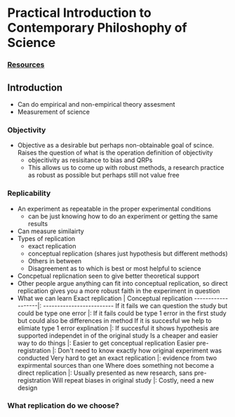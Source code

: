 # Practical Introduction to Contemporary Philoshophy of Science 

### [Resources](https://docs.google.com/document/d/1Dj8w7-2DNxveNe9g1tK37I2y4_hBrz-8K3jGhLetjFQ/edit)

## Introduction 
- Can do empirical and non-empirical theory assesment 
- Measurement of science 

### Objectivity 
- Objective as a desirable but perhaps non-obtainable goal of scince. Raises the question of what is the operation definition of objectivity
    - objecitivity as resisitance to bias and QRPs
    - This allows us to come up with robust methods, a research practice as robust as possible but perhaps still not value free 
 
### Replicability 
- An experiment as repeatable in the proper experimental conditions 
    - can be just knowing how to do an experiment or getting the same results 
- Can measure similairty 
- Types of replication 
    - exact replication
    - conceptual replication (shares just hypothesis but different methods) 
    - Others in between 
    - Disagreement as to which is best or most helpful to science
- Concpetual replicnation seen to give better theoretical support 
- Other people argue anything can fit into conceptual replication, so direct replication gives you a more robust faith in the experiment in question 
- What we can learn 
Exact replication | Conceptual replication
-------------------|: -------------------------
If it fails we can question the study but could be type one error |: If it fails could be type 1 error in the first study but could also be differences in method
If it is succesful we help to elimiate type 1 error explination |: If succesful it shows hypothesis are supported independet in of the original study 
Is a cheaper and easier way to do things |: Easier to get conceptual replication 
Easier pre-registration |: Don't need to know exactly how original experiment was conducted 
Very hard to get an exact replication |: evidence from two expirmental sources than one
Where does something not become a direct replication |: Usually presented as new research, sans pre-registration
Will repeat biases in original study |: Costly, need a new design 

### What replication do we choose?
